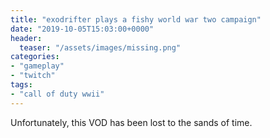 ```yaml
---
title: "exodrifter plays a fishy world war two campaign"
date: "2019-10-05T15:03:00+0000"
header:
  teaser: "/assets/images/missing.png"
categories:
- "gameplay"
- "twitch"
tags:
- "call of duty wwii"
---
```

Unfortunately, this VOD has been lost to the sands of time.